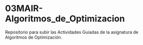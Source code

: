 # 03MAIR-Algoritmos_de_Optimizacion

Repositorio para subir las Actividades Guiadas de la asignatura de Algoritmos de Optimización.
